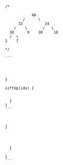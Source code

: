 





    /*

                40
            /      \
          32          24
        /    \       /   \
      30      9    20     18
      /  \  
    2    7 

    */

    ```




    }

    siftUp(idx) {


      }
    }
    ```



    }




      }

    }
    ```

